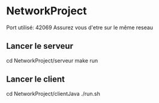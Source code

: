 # NetworkProject

Port utilisé: 42069
Assurez vous d'etre sur le même reseau

## Lancer le serveur

cd NetworkProject/serveur
make run

## Lancer le client

cd NetworkProject/clientJava
./run.sh